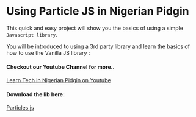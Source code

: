 
# Using Particle JS in Nigerian Pidgin

This quick and easy project will show you the basics of using a simple `Javascript library`.

You will be introduced to using a 3rd party library and learn the basics of how to use the  Vanilla JS library :

#### Checkout  our Youtube Channel for more..  
[Learn Tech in Nigerian Pidgin on Youtube](https://www.youtube.com/channel/UCVqW6zTIiuJYAOsH2Rp3yVA)   

#### Download the lib here:
[Particles.js](https://vincentgarreau.com/particles.js/)